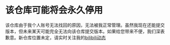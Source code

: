 # 该仓库可能将会永久停用

该仓库由于我个人账号无法找回的原因，无法被我正常管理。虽然我现在还能提交版本，但未来某天可能完全无法向该仓库提交版本。如果给您带来不便，我们深表歉意。新仓库位置未定，请实时关注我的[bilibili动态](https://space.bilibili.com/515337020?spm_id_from=333.1007.0.0)

